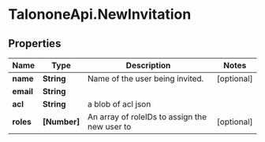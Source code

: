# TalononeApi.NewInvitation

## Properties
Name | Type | Description | Notes
------------ | ------------- | ------------- | -------------
**name** | **String** | Name of the user being invited. | [optional] 
**email** | **String** |  | 
**acl** | **String** | a blob of acl json | 
**roles** | **[Number]** | An array of roleIDs to assign the new user to | [optional] 


